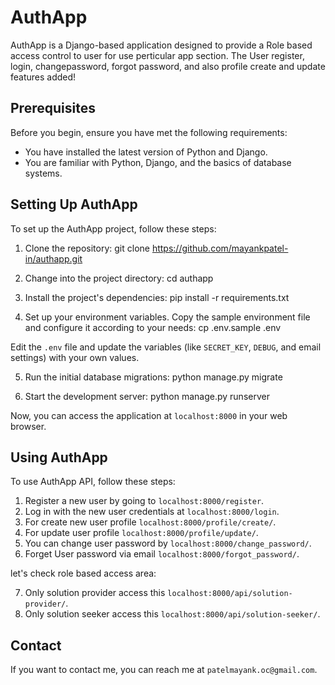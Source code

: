 # AuthApp

AuthApp is a Django-based application designed to provide a Role based access control to user for use perticular app section. The User register, login, changepassword, forgot password, and also profile create and update features added!

## Prerequisites

Before you begin, ensure you have met the following requirements:

- You have installed the latest version of Python and Django.
- You are familiar with Python, Django, and the basics of database systems.

## Setting Up AuthApp

To set up the AuthApp project, follow these steps:

1. Clone the repository:
git clone https://github.com/mayankpatel-in/authapp.git


2. Change into the project directory:
cd authapp


3. Install the project's dependencies:
pip install -r requirements.txt


4. Set up your environment variables. Copy the sample environment file and configure it according to your needs:
cp .env.sample .env

Edit the `.env` file and update the variables (like `SECRET_KEY`, `DEBUG`, and email settings) with your own values.

5. Run the initial database migrations:
python manage.py migrate


6. Start the development server:
python manage.py runserver

Now, you can access the application at `localhost:8000` in your web browser.

## Using AuthApp

To use AuthApp API, follow these steps:

1. Register a new user by going to `localhost:8000/register`.
2. Log in with the new user credentials at `localhost:8000/login`.
3. For create new user profile `localhost:8000/profile/create/`.
4. For update user profile `localhost:8000/profile/update/`.
5. You can change user password by `localhost:8000/change_password/`.
6. Forget User password via email `localhost:8000/forgot_password/`.

let's check role based access area:

7. Only solution provider access this `localhost:8000/api/solution-provider/`.
8. Only solution seeker access this `localhost:8000/api/solution-seeker/`.

## Contact

If you want to contact me, you can reach me at `patelmayank.oc@gmail.com`.
